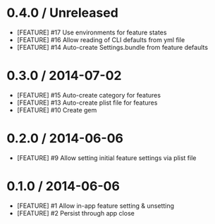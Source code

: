 # 0.4.0 / Unreleased

 * [FEATURE] #17 Use environments for feature states
 * [FEATURE] #16 Allow reading of CLI defaults from yml file
 * [FEATURE] #14 Auto-create Settings.bundle from feature defaults

# 0.3.0 / 2014-07-02

 * [FEATURE] #15 Auto-create category for features
 * [FEATURE] #13 Auto-create plist file for features
 * [FEATURE] #10 Create gem

# 0.2.0 / 2014-06-06

 * [FEATURE] #9 Allow setting initial feature settings via plist file

# 0.1.0 / 2014-06-06

 * [FEATURE] #1 Allow in-app feature setting & unsetting
 * [FEATURE] #2 Persist through app close
